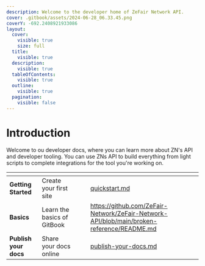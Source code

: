 ```yaml
---
description: Welcome to the developer home of ZeFair Network API.
cover: .gitbook/assets/2024-06-28_06.33.45.png
coverY: -692.2408921933086
layout:
  cover:
    visible: true
    size: full
  title:
    visible: true
  description:
    visible: true
  tableOfContents:
    visible: true
  outline:
    visible: true
  pagination:
    visible: false
---
```


# Introduction

Welcome to ou developer docs, where you can learn more about ZN's API and developer tooling. You can use ZNs API to build everything from light scripts to complete integrations for the tool you're working on.

<table data-view="cards"><thead><tr><th></th><th></th><th data-hidden data-card-cover data-type="files"></th><th data-hidden></th><th data-hidden data-card-target data-type="content-ref"></th></tr></thead><tbody><tr><td><strong>Getting Started</strong></td><td>Create your first site</td><td></td><td></td><td><a href="getting-started/quickstart.md">quickstart.md</a></td></tr><tr><td><strong>Basics</strong></td><td>Learn the basics of GitBook</td><td></td><td></td><td><a href="https://github.com/ZeFair-Network/ZeFair-Network-API/blob/main/broken-reference/README.md">https://github.com/ZeFair-Network/ZeFair-Network-API/blob/main/broken-reference/README.md</a></td></tr><tr><td><strong>Publish your docs</strong></td><td>Share your docs online</td><td></td><td></td><td><a href="getting-started/publish-your-docs.md">publish-your-docs.md</a></td></tr></tbody></table>
